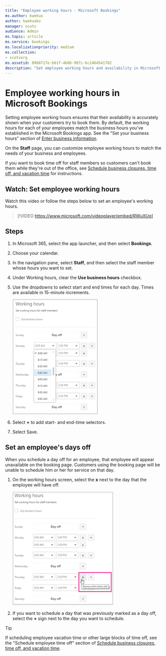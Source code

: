 ```yaml
---
title: "Employee working hours - Microsoft Bookings"
ms.author: kwekua
author: kwekuako
manager: scotv
audience: Admin
ms.topic: article
ms.service: bookings
ms.localizationpriority: medium
ms.collection: 
- scotvorg
ms.assetid: 0968717e-b61f-4b06-987c-6c1464541782
description: "Set employee working hours and availability in Microsoft Bookings."
---
```


# Employee working hours in Microsoft Bookings

Setting employee working hours ensures that their availability is accurately shown when your customers try to book them. By default, the working hours for each of your employees match the business hours you've established in the Microsoft Bookings app. See the "Set your business hours" section of [Enter business information](enter-business-information.md).

On the **Staff** page, you can customize employee working hours to match the needs of your business and employees.

If you want to book time off for staff members so customers can't book them while they're out of the office, see [Schedule business closures, time off, and vacation time](schedule-closures-time-off-vacation.md) for instructions.

## Watch: Set employee working hours

Watch this video or follow the steps below to set an employee's working hours.

> [!VIDEO https://www.microsoft.com/videoplayer/embed/RWuXUq]

## Steps

1. In Microsoft 365, select the app launcher, and then select **Bookings**.

1. Choose your calendar.

1. In the navigation pane, select **Staff**, and then select the staff member whose hours you want to set.

1. Under Working hours, clear the **Use business hours** checkbox.

1. Use the dropdowns to select start and end times for each day. Times are available in 15-minute increments.

   ![Image of Bookings staff working hours screen.](../media/bookings-staff-hours.png)

1. Select **+** to add start- and end-time selectors.

1. Select Save.

## Set an employee's days off

When you schedule a day off for an employee, that employee will appear unavailable on the booking page. Customers using the booking page will be unable to schedule him or her for service on that day.

1. On the working hours screen, select the **x** next to the day that the employee will have off.

   ![Image of Bookings staff working hours screen with mouse over x button.](../media/bookings-staff-time-off.png)

1. If you want to schedule a day that was previously marked as a day off, select the **+** sign next to the day you want to schedule.

> [!TIP]
> If scheduling employee vacation time or other large blocks of time off, see the "Schedule employee time off" section of [Schedule business closures, time off, and vacation time](schedule-closures-time-off-vacation.md#schedule-employee-time-off).
